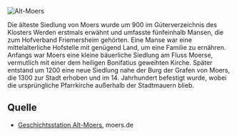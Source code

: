 ![Alt-Moers](./images/moers-gs/p20.1.jpg)

Die älteste Siedlung von Moers wurde um 900 im Güterverzeichnis des Klosters Werden erstmals erwähnt und umfasste fünfeinhalb Mansen, die zum Hofverband Friemersheim gehörten. Eine Manse war eine mittelalterliche Hofstelle mit genügend Land, um eine Familie zu ernähren. Anfangs war Moers eine kleine bäuerliche Siedlung am Fluss Moerse, vermutlich mit einer dem heiligen Bonifatius geweihten Kirche. Später entstand um 1200 eine neue Siedlung nahe der Burg der Grafen von Moers, die 1300 zur Stadt erhoben und im 14. Jahrhundert befestigt wurde, wobei die ursprüngliche Pfarrkirche außerhalb der Stadtmauern blieb.

Quelle
------

* [Geschichtsstation Alt-Moers], moers.de

[Geschichtsstation Alt-Moers]: https://www.moers.de/leben-moers/geschichtsstation/geschichtsstation-20-alt-moers
